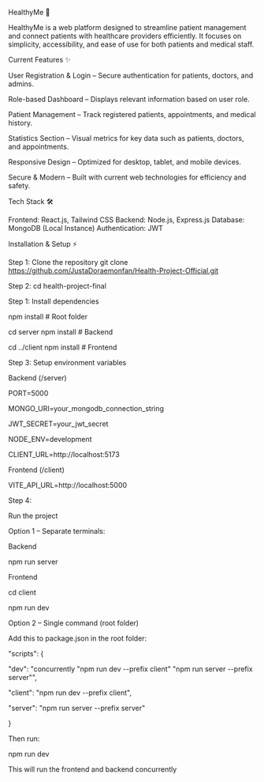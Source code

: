 HealthyMe 🏥

HealthyMe is a web platform designed to streamline patient management and connect patients with healthcare providers efficiently. It focuses on simplicity, accessibility, and ease of use for both patients and medical staff.

Current Features ✨

User Registration & Login – Secure authentication for patients, doctors, and admins.

Role-based Dashboard – Displays relevant information based on user role.

Patient Management – Track registered patients, appointments, and medical history.

Statistics Section – Visual metrics for key data such as patients, doctors, and appointments.

Responsive Design – Optimized for desktop, tablet, and mobile devices.

Secure & Modern – Built with current web technologies for efficiency and safety.

Tech Stack 🛠️

Frontend: React.js, Tailwind CSS
Backend: Node.js, Express.js
Database: MongoDB (Local Instance)
Authentication: JWT

Installation & Setup ⚡

Step 1:
Clone the repository
git clone https://github.com/JustaDoraemonfan/Health-Project-Official.git

Step 2:
cd health-project-final

Step 1:
Install dependencies

npm install # Root folder

cd server
npm install # Backend

cd ../client
npm install # Frontend

Step 3:
Setup environment variables

Backend (/server)

PORT=5000

MONGO_URI=your_mongodb_connection_string

JWT_SECRET=your_jwt_secret

NODE_ENV=development

CLIENT_URL=http://localhost:5173

Frontend (/client)

VITE_API_URL=http://localhost:5000

Step 4:

Run the project

Option 1 – Separate terminals:

Backend

npm run server

Frontend

cd client

npm run dev

Option 2 – Single command (root folder)

Add this to package.json in the root folder:

"scripts": {

"dev": "concurrently "npm run dev --prefix client" "npm run server --prefix server"",

"client": "npm run dev --prefix client",

"server": "npm run server --prefix server"

}

Then run:

npm run dev

This will run the frontend and backend concurrently
